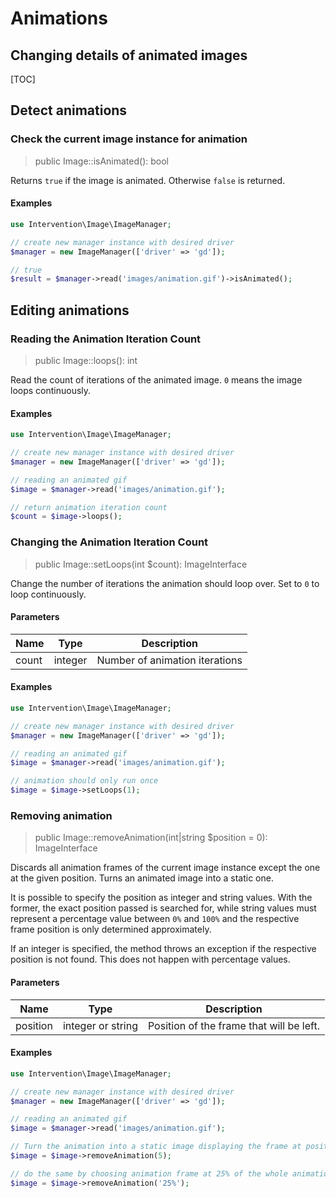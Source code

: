 # Animations
## Changing details of animated images

[TOC]

## Detect animations

### Check the current image instance for animation

> public Image::isAnimated(): bool

Returns `true` if the image is animated. Otherwise `false` is returned.

#### Examples

```php
use Intervention\Image\ImageManager;

// create new manager instance with desired driver
$manager = new ImageManager(['driver' => 'gd']);

// true
$result = $manager->read('images/animation.gif')->isAnimated();
```

## Editing animations

### Reading the Animation Iteration Count

> public Image::loops(): int

Read the count of iterations of the animated image. `0` means the image loops continuously.

#### Examples

```php
use Intervention\Image\ImageManager;

// create new manager instance with desired driver
$manager = new ImageManager(['driver' => 'gd']);

// reading an animated gif
$image = $manager->read('images/animation.gif');

// return animation iteration count
$count = $image->loops();
```

### Changing the Animation Iteration Count

> public Image::setLoops(int $count): ImageInterface

Change the number of iterations the animation should loop over. Set to `0` to loop continuously.

#### Parameters

| Name | Type | Description |
| - | - | - |
| count | integer | Number of animation iterations |

#### Examples

```php
use Intervention\Image\ImageManager;

// create new manager instance with desired driver
$manager = new ImageManager(['driver' => 'gd']);

// reading an animated gif
$image = $manager->read('images/animation.gif');

// animation should only run once
$image = $image->setLoops(1);
```

### Removing animation

> public Image::removeAnimation(int|string $position = 0): ImageInterface

Discards all animation frames of the current image instance except the one at
the given position. Turns an animated image into a static one.

It is possible to specify the position as integer and string values. With the
former, the exact position passed is searched for, while string values must
represent a percentage value between `0%` and `100%` and the respective frame
position is only determined approximately.

If an integer is specified, the method throws an exception if the respective
position is not found. This does not happen with percentage values.

#### Parameters

| Name | Type | Description |
| - | - | - |
| position | integer or string | Position of the frame that will be left. |

#### Examples

```php
use Intervention\Image\ImageManager;

// create new manager instance with desired driver
$manager = new ImageManager(['driver' => 'gd']);

// reading an animated gif
$image = $manager->read('images/animation.gif');

// Turn the animation into a static image displaying the frame at position 5
$image = $image->removeAnimation(5);

// do the same by choosing animation frame at 25% of the whole animation
$image = $image->removeAnimation('25%');

```
